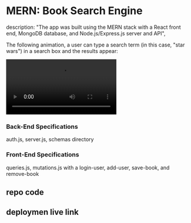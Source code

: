 # MERN: Book Search Engine


description: "The app was built using the MERN stack with a React front end, MongoDB database, and Node.js/Express.js server and API",


The following animation, a user can type a search term (in this case, "star wars") in a search box and the results appear:

![Animation shows "star wars" typed into a search box and books about Star Wars appearing as results.](./Google%20Book%20Search.webm)

### Back-End Specifications
auth.js, server.js, schemas directory

### Front-End Specifications
queries.js, mutations.js with a login-user, add-user, save-book, and remove-book

## repo code 


## deploymen live link